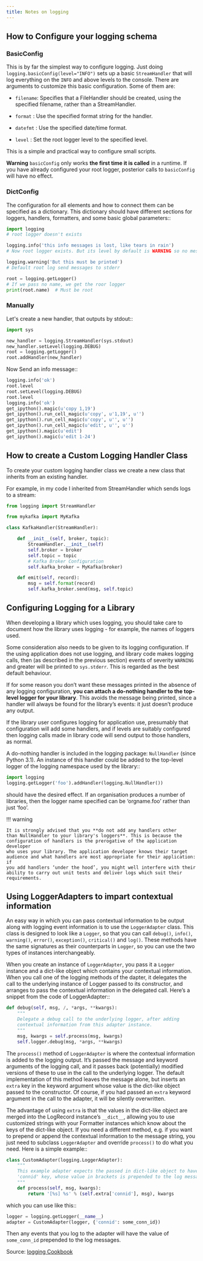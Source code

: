 ```yaml
---
title: Notes on logging
---
```


## How to Configure your logging schema

###  BasicConfig

This is by far the simplest way to configure logging. Just doing `logging.basicConfig(level="INFO")`
sets up a basic `StreamHandler` that will log everything on the `INFO` and above levels to the console.
There are arguments to customize this basic configuration. Some of them are:

- `filename`: Specifies that a FileHandler should be created, using the
  specified filename, rather than a StreamHandler.

- `format` : Use the specified format string for the handler.

- `datefmt`	: Use the specified date/time format.

- `level` :	Set the root logger level to the specified level.

This is a simple and practical way to configure small scripts.

**Warning** `basicConfig` only works **the first time it is called** in a runtime. If you have
already configured your root logger, posterior calls to `basicConfig` will have no effect.

### DictConfig

The configuration for all elements and how to connect them can be specified as
a dictionary. This dictionary should have different sections for loggers,
handlers, formatters, and some basic global parameters::

```python
import logging
# root logger doesn't exists

logging.info('this info messages is lost, like tears in rain')
# Now root logger exists. But its level by default is WARNING so no messages 

logging.warning('But this must be printed')
# Default root log send messages to stderr

root = logging.getLogger()
# If we pass no name, we get the roor logger
print(root.name)  # Must be root
```

### Manually

Let's create a new handler, that outputs by stdout::

```python
import sys

new_handler = logging.StreamHandler(sys.stdout)
new_handler.setLevel(logging.DEBUG)
root = logging.getLogger()
root.addHandler(new_handler)
```

Now Send an info message::

```python
logging.info('ok')
root.level
root.setLevel(logging.DEBUG)
root.level
logging.info('ok')
get_ipython().magic(u'copy 1,19')
get_ipython().run_cell_magic(u'copy', u'1,19', u'')
get_ipython().run_cell_magic(u'copy', u'', u'')
get_ipython().run_cell_magic(u'edit', u'', u'')
get_ipython().magic(u'edit')
get_ipython().magic(u'edit 1-24')
```

## How to create a Custom Logging Handler Class

To create your custom logging handler class we create a new class that inherits
from an existing handler.

For example, in my code I inherited from StreamHandler which sends logs to a
stream:

```python
from logging import StreamHandler

from mykafka import MyKafka

class KafkaHandler(StreamHandler):

    def __init__(self, broker, topic):
        StreamHandler.__init__(self)
        self.broker = broker
        self.topic = topic
        # Kafka Broker Configuration
        self.kafka_broker = MyKafka(broker)

    def emit(self, record):
        msg = self.format(record)
        self.kafka_broker.send(msg, self.topic)
```

## Configuring Logging for a Library

When developing a library which uses logging, you should take care to document
how the library uses logging - for example, the names of loggers used.

Some consideration also needs to be given to its logging configuration.  If the
using application does not use logging, and library code makes logging calls,
then (as described in the previous section) events of severity `WARNING` and
greater will be printed to `sys.stderr`. This is regarded as the best default
behaviour.

If for some reason you don’t want these messages printed in the absence of any
logging configuration, **you can attach a do-nothing handler to the top-level
logger for your library**. This avoids the message being printed, since a
handler will always be found for the library’s events: it just doesn’t produce
any output.

If the library user configures logging for application use, presumably that
configuration will add some handlers, and if levels are suitably configured
then logging calls made in library code will send output to those handlers, as
normal.

A do-nothing handler is included in the logging package: `NullHandler` (since
Python 3.1). An instance of this handler could be added to the top-level logger
of the logging namespace used by the library::

```python
import logging
logging.getLogger('foo').addHandler(logging.NullHandler())
```

should have the desired effect. If an organisation produces a number of
libraries, then the logger name specified can be ‘orgname.foo’ rather
than just ‘foo’.


!!! warning

    It is strongly advised that you **do not add any handlers other
    than NullHandler to your library's loggers**. This is because the
    configuration of handlers is the prerogative of the application developer
    who uses your library. The application developer knows their target
    audience and what handlers are most appropriate for their application: if
    you add handlers ‘under the hood’, you might well interfere with their
    ability to carry out unit tests and deliver logs which suit their
    requirements.

## Using LoggerAdapters to impart contextual information

An easy way in which you can pass contextual information to be output along
with logging event information is to use the `LoggerAdapter` class. This
class is designed to look like a `Logger`, so that you can call `debug()`,
`info()`, `warning()`, `error()`, `exception()`, `critical()` and
`log()`. These methods have the same signatures as their counterparts in
`Logger`, so you can use the two types of instances interchangeably.

When you create an instance of `LoggerAdapter`, you pass it a `Logger`
instance and a dict-like object which contains your contextual information.
When you call one of the logging methods of the dapter, it delegates the call
to the underlying instance of Logger passed to its constructor, and arranges
to pass the contextual information in the delegated call. Here’s a snippet
from the code of LoggerAdapter::

```python
def debug(self, msg, /, *args, **kwargs):
    """
    Delegate a debug call to the underlying logger, after adding
    contextual information from this adapter instance.
    """
    msg, kwargs = self.process(msg, kwargs)
    self.logger.debug(msg, *args, **kwargs)
```

The `process()` method of `LoggerAdapter` is where the contextual information
is added to the logging output. It’s passed the message and keyword arguments
of the logging call, and it passes back (potentially) modified versions of
these to use in the call to the underlying logger. The default implementation
of this method leaves the message alone, but inserts an `extra` key in the
keyword argument whose value is the dict-like object passed to the constructor.
Of course, if you had passed an `extra` keyword argument in the call to the
adapter, it will be silently overwritten.

The advantage of using `extra` is that the values in the dict-like object are
merged into the LogRecord instance’s `__dict__`, allowing you to use customized
strings with your Formatter instances which know about the keys of the
dict-like object. If you need a different method, e.g. if you want to prepend
or append the contextual information to the message string, you just need to
subclass `LoggerAdapter` and override `process()` to do what you need. Here is
a simple example::

```python
class CustomAdapter(logging.LoggerAdapter):
    """
    This example adapter expects the passed in dict-like object to have a
    'connid' key, whose value in brackets is prepended to the log message.
    """
    def process(self, msg, kwargs):
        return '[%s] %s' % (self.extra['connid'], msg), kwargs
```

which you can use like this::

```python
logger = logging.getLogger(__name__)
adapter = CustomAdapter(logger, {'connid': some_conn_id})
```

Then any events that you log to the adapter will have the value of
`some_conn_id` prepended to the log messages.

Source: [logging Cookbook](https://docs.python.org/3/howto/logging-cookbook.html#using-loggeradapters-to-impart-contextual-information)
